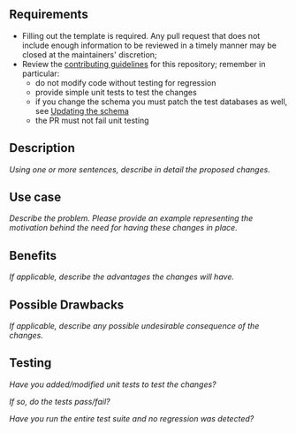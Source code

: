 ## Requirements

- Filling out the template is required. Any pull request that does not include enough information to be reviewed in a timely manner may be closed at the maintainers' discretion;
- Review the [contributing guidelines](https://github.com/Ensembl/ensembl/blob/release/90/CONTRIBUTING.md#why-could-my-pull-request-be-rejected) for this repository; remember in particular:
    - do not modify code without testing for regression
    - provide simple unit tests to test the changes
    - if you change the schema you must patch the test databases as well, see [Updating the schema](https://github.com/Ensembl/ensembl/blob/release/90/CONTRIBUTING.md#updating-the-schema)
    - the PR must not fail unit testing

## Description

_Using one or more sentences, describe in detail the proposed changes._

## Use case

_Describe the problem. Please provide an example representing the motivation behind the need for having these changes in place._

## Benefits

_If applicable, describe the advantages the changes will have._

## Possible Drawbacks

_If applicable, describe any possible undesirable consequence of the changes._

## Testing

_Have you added/modified unit tests to test the changes?_

_If so, do the tests pass/fail?_

_Have you run the entire test suite and no regression was detected?_

